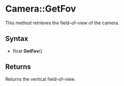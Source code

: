 # Camera::GetFov

This method retrieves the field-of-view of the camera.

## Syntax
- float **GetFov**()

## Returns

Returns the vertical field-of-view.

